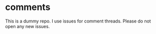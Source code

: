 # comments

This is a dummy repo. I use issues for comment threads. Please do not open any new issues.
